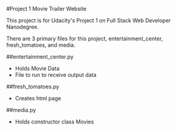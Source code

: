 #Project 1 Movie Trailer Website

This project is for Udacity's Project 1 on Full Stack Web Developer Nanodegree.

There are 3 primary files for this project, entertainment_center, fresh_tomatoes, and media.

##entertainment_center.py

- Holds Movie Data
- File to run to receive output data

##fresh_tomatoes.py

- Creates html page

##media.py

- Holds constructor class Movies